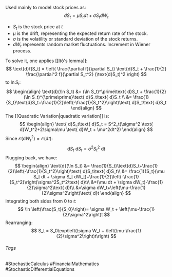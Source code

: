 Used mainly to model stock prices as:
$$
dS_t = \mu S_t dt + \sigma S_t dW_t
$$
- $S_t$ is the stock price at $t$
- $\mu$ is the drift, representing the expected return rate of the stock.
- $\sigma$ is the volatility or standard deviation of the stock returns.
- $dW_t$ represents random market fluctuations. Increment in Wiener process.

To solve it, one applies [[Itô's lemma]]:
$$
\text{d}f(S_t) = \left( \frac{\partial f}{\partial S_t} \text{d}S_t + \frac{1}{2} \frac{\partial^2 f}{\partial S_t^2} (\text{d}S_t)^2 \right)
$$
to $\ln S_t$:
$$
\begin{align}
\text{d}(\ln S_t) &= (\ln S_t)^\prime\text{ d}S_t + \frac{1}{2}(\ln S_t)^{\prime\prime}\text{ d}S_t\text{ d}S_t \\
&= \frac{1}{S_t}\text{d}S_t+\frac{1}{2}\left(-\frac{1}{S_t^2}\right)\text{ d}S_t\text{ d}S_t
\end{align}
$$
The [[Quadratic Variation|quadratic variation]] is:
$$
\begin{align}
\text{ d}S_t\text{ d}S_t = S^2_t(\sigma^2 \text{ d}W_t^2+2\sigma\mu \text{ d}W_t + \mu^2dt^2)
\end{align}
$$
Since $\mathcal{O}(\text{d}W_t^2)=\mathcal{O}(\text{d}t)$:
$$
\text{ d}S_t\text{ d}S_t = \sigma^2S_t^2\text{ d}t
$$
Plugging back, we have:
$$
\begin{align}
\text{d}(\ln S_t) &= \frac{1}{S_t}\text{d}S_t+\frac{1}{2}\left(-\frac{1}{S_t^2}\right)\text{ d}S_t\text{ d}S_t\\
&= \frac{1}{S_t}(\mu S_t dt + \sigma S_t dW_t)+\frac{1}{2}\left(-\frac{1}{S_t^2}\right)\sigma^2S_t^2\text{ d}t\\
&=(\mu dt + \sigma dW_t)-\frac{1}{2}\sigma^2\text{ d}t\\
&=\sigma dW_t+\left(\mu-\frac{1}{2}\sigma^2\right)\text{ d}t
\end{align}
$$
Integrating both sides from $0$ to $t$:
$$
\ln \left(\frac{S_t}{S_0}\right)= \sigma W_t + \left(\mu-\frac{1}{2}\sigma^2\right)t
$$
Rearranging:
$$
S_t = S_0\exp\left(\sigma W_t + \left(\mu-\frac{1}{2}\sigma^2\right)t\right)
$$
###### Tags
#StochasticCalculus #FinancialMathematics #StochasticDifferentialEquations